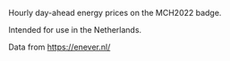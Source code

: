 Hourly day-ahead energy prices on the MCH2022 badge.

Intended for use in the Netherlands.

Data from https://enever.nl/
